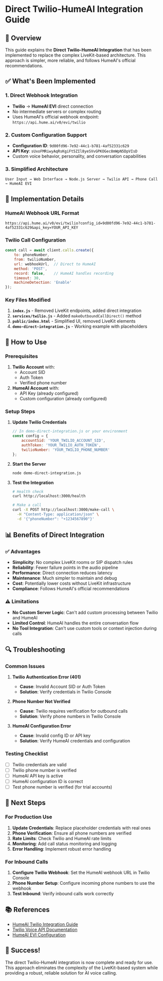 # Direct Twilio-HumeAI Integration Guide

## 🎯 Overview

This guide explains the **Direct Twilio-HumeAI Integration** that has been implemented to replace the complex LiveKit-based architecture. This approach is simpler, more reliable, and follows HumeAI's official recommendations.

## ✅ What's Been Implemented

### 1. **Direct Webhook Integration**
- **Twilio** → **HumeAI EVI** direct connection
- No intermediate servers or complex routing
- Uses HumeAI's official webhook endpoint: `https://api.hume.ai/v0/evi/twilio`

### 2. **Custom Configuration Support**
- **Configuration ID**: `9d00fd96-7e92-44c1-b781-4af52331c629`
- **API Key**: `sUxoFMRiwyAqRsKgiFt5ZIl8yeSVvGPKOGec8mWpN5DpVIsD`
- Custom voice behavior, personality, and conversation capabilities

### 3. **Simplified Architecture**
```
User Input → Web Interface → Node.js Server → Twilio API → Phone Call → HumeAI EVI
```

## 🔧 Implementation Details

### **HumeAI Webhook URL Format**
```
https://api.hume.ai/v0/evi/twilio?config_id=9d00fd96-7e92-44c1-b781-4af52331c629&api_key=YOUR_API_KEY
```

### **Twilio Call Configuration**
```javascript
const call = await client.calls.create({
    to: phoneNumber,
    from: twilioNumber,
    url: webhookUrl,  // Direct to HumeAI
    method: 'POST',
    record: false,    // HumeAI handles recording
    timeout: 30,
    machineDetection: 'Enable'
});
```

### **Key Files Modified**
1. **`index.js`** - Removed LiveKit endpoints, added direct integration
2. **`services/twilio.js`** - Added `makeOutboundCallDirect()` method
3. **`public/index.html`** - Simplified UI, removed LiveKit elements
4. **`demo-direct-integration.js`** - Working example with placeholders

## 🚀 How to Use

### **Prerequisites**
1. **Twilio Account** with:
   - Account SID
   - Auth Token
   - Verified phone number
2. **HumeAI Account** with:
   - API Key (already configured)
   - Custom configuration (already configured)

### **Setup Steps**

1. **Update Twilio Credentials**
   ```javascript
   // In demo-direct-integration.js or your environment
   const config = {
       accountSid: 'YOUR_TWILIO_ACCOUNT_SID',
       authToken: 'YOUR_TWILIO_AUTH_TOKEN',
       twilioNumber: 'YOUR_TWILIO_PHONE_NUMBER'
   };
   ```

2. **Start the Server**
   ```bash
   node demo-direct-integration.js
   ```

3. **Test the Integration**
   ```bash
   # Health check
   curl http://localhost:3000/health
   
   # Make a call
   curl -X POST http://localhost:3000/make-call \
     -H "Content-Type: application/json" \
     -d '{"phoneNumber": "+1234567890"}'
   ```

## 📊 Benefits of Direct Integration

### **✅ Advantages**
- **Simplicity**: No complex LiveKit rooms or SIP dispatch rules
- **Reliability**: Fewer failure points in the audio pipeline
- **Performance**: Direct connection reduces latency
- **Maintenance**: Much simpler to maintain and debug
- **Cost**: Potentially lower costs without LiveKit infrastructure
- **Compliance**: Follows HumeAI's official recommendations

### **⚠️ Limitations**
- **No Custom Server Logic**: Can't add custom processing between Twilio and HumeAI
- **Limited Control**: HumeAI handles the entire conversation flow
- **No Tool Integration**: Can't use custom tools or context injection during calls

## 🔍 Troubleshooting

### **Common Issues**

1. **Twilio Authentication Error (401)**
   - **Cause**: Invalid Account SID or Auth Token
   - **Solution**: Verify credentials in Twilio Console

2. **Phone Number Not Verified**
   - **Cause**: Twilio requires verification for outbound calls
   - **Solution**: Verify phone numbers in Twilio Console

3. **HumeAI Configuration Error**
   - **Cause**: Invalid config ID or API key
   - **Solution**: Verify HumeAI credentials and configuration

### **Testing Checklist**
- [ ] Twilio credentials are valid
- [ ] Twilio phone number is verified
- [ ] HumeAI API key is active
- [ ] HumeAI configuration ID is correct
- [ ] Test phone number is verified (for trial accounts)

## 🎯 Next Steps

### **For Production Use**
1. **Update Credentials**: Replace placeholder credentials with real ones
2. **Phone Verification**: Ensure all phone numbers are verified
3. **Rate Limits**: Check Twilio and HumeAI rate limits
4. **Monitoring**: Add call status monitoring and logging
5. **Error Handling**: Implement robust error handling

### **For Inbound Calls**
1. **Configure Twilio Webhook**: Set the HumeAI webhook URL in Twilio Console
2. **Phone Number Setup**: Configure incoming phone numbers to use the webhook
3. **Test Inbound**: Verify inbound calls work correctly

## 📚 References

- [HumeAI Twilio Integration Guide](https://docs.hume.ai/evi/guides/twilio)
- [Twilio Voice API Documentation](https://www.twilio.com/docs/voice/api)
- [HumeAI EVI Configuration](https://platform.hume.ai/evi/configs)

## 🎉 Success!

The direct Twilio-HumeAI integration is now complete and ready for use. This approach eliminates the complexity of the LiveKit-based system while providing a robust, reliable solution for AI voice calling. 